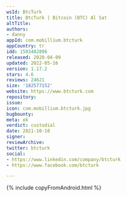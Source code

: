 ```yaml
---
wsId: BtcTurk
title: BtcTurk | Bitcoin (BTC) Al Sat
altTitle: 
authors:
- danny
appId: com.mobillium.btcturk
appCountry: tr
idd: 1503482896
released: 2020-04-09
updated: 2022-05-16
version: 1.17.2
stars: 4.6
reviews: 24621
size: '182577152'
website: https://www.btcturk.com
repository: 
issue: 
icon: com.mobillium.btcturk.jpg
bugbounty: 
meta: ok
verdict: custodial
date: 2021-10-10
signer: 
reviewArchive: 
twitter: btcturk
social:
- https://www.linkedin.com/company/btcturk
- https://www.facebook.com/btcturk

---
```


{% include copyFromAndroid.html %}
